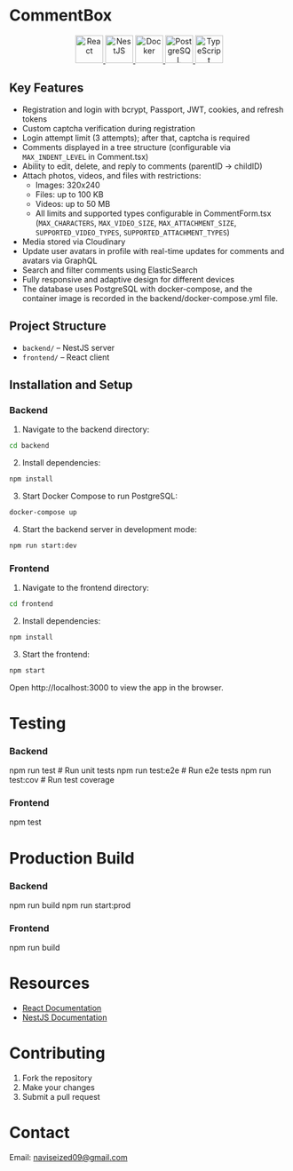 # CommentBox

<p align="center">
  <a href="https://reactjs.org/" target="_blank">
    <img src="https://upload.wikimedia.org/wikipedia/commons/a/a7/React-icon.svg" width="50" alt="React"/>
  </a>
  <a href="https://nestjs.com/" target="_blank">
    <img src="https://nestjs.com/img/logo-small.svg" width="50" alt="NestJS"/>
  </a>
  <a href="https://www.docker.com/" target="_blank">
    <img src="https://www.docker.com/sites/default/files/d8/2019-07/Moby-logo.png" width="50" alt="Docker"/>
  </a>
  <a href="https://www.postgresql.org/" target="_blank">
    <img src="https://www.postgresql.org/media/img/about/press/elephant.png" width="50" alt="PostgreSQL"/>
  </a>
  <a href="https://www.typescriptlang.org/" target="_blank">
    <img src="https://cdn.worldvectorlogo.com/logos/typescript.svg" width="50" alt="TypeScript"/>
  </a>
</p>

## Key Features
- Registration and login with bcrypt, Passport, JWT, cookies, and refresh tokens
- Custom captcha verification during registration
- Login attempt limit (3 attempts); after that, captcha is required
- Comments displayed in a tree structure (configurable via `MAX_INDENT_LEVEL` in Comment.tsx)
- Ability to edit, delete, and reply to comments (parentID -> childID)
- Attach photos, videos, and files with restrictions:
  - Images: 320x240
  - Files: up to 100 KB
  - Videos: up to 50 MB
  - All limits and supported types configurable in CommentForm.tsx (`MAX_CHARACTERS`, `MAX_VIDEO_SIZE`, `MAX_ATTACHMENT_SIZE`, `SUPPORTED_VIDEO_TYPES`, `SUPPORTED_ATTACHMENT_TYPES`)
- Media stored via Cloudinary
- Update user avatars in profile with real-time updates for comments and avatars via GraphQL
- Search and filter comments using ElasticSearch
- Fully responsive and adaptive design for different devices
- The database uses PostgreSQL with docker-compose, and the container image is recorded in the backend/docker-compose.yml file.

## Project Structure
- `backend/` – NestJS server
- `frontend/` – React client

## Installation and Setup

### Backend
1. Navigate to the backend directory:
```bash
cd backend
```
2. Install dependencies:
```bash
npm install
```
3. Start Docker Compose to run PostgreSQL:
```bash
docker-compose up
```
4. Start the backend server in development mode:
```bash
npm run start:dev
```

### Frontend
1. Navigate to the frontend directory:
```bash
cd frontend
```
2. Install dependencies:
```bash
npm install
```
3. Start the frontend:
```bash
npm start
```

Open http://localhost:3000 to view the app in the browser.

# Testing

### Backend
npm run test       # Run unit tests
npm run test:e2e   # Run e2e tests
npm run test:cov   # Run test coverage

### Frontend
npm test

# Production Build

### Backend
npm run build
npm run start:prod

### Frontend
npm run build


# Resources
- [React Documentation](https://reactjs.org/)
- [NestJS Documentation](https://docs.nestjs.com)

# Contributing
1. Fork the repository
2. Make your changes
3. Submit a pull request

# Contact
Email: naviseized09@gmail.com